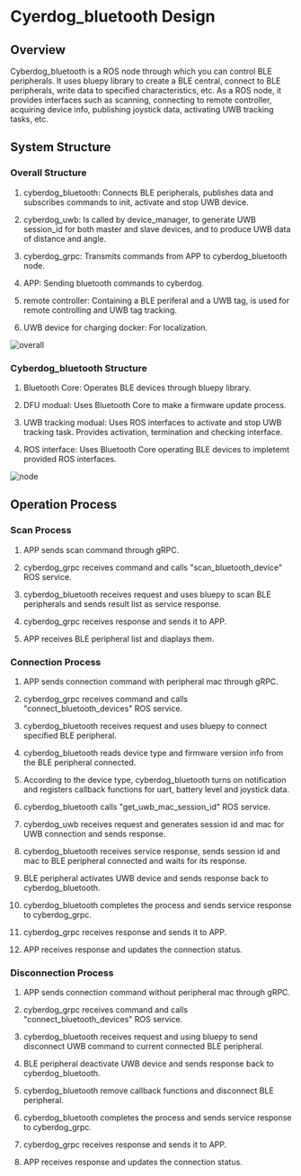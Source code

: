 # Cyerdog_bluetooth Design

## Overview

Cyberdog_bluetooth is a ROS node through which you can control BLE peripherals. It uses bluepy library to create a BLE central, connect to BLE peripherals, write data to specified characteristics, etc. As a ROS node, it provides interfaces such as scanning, connecting to remote controller, acquiring device info, publishing joystick data, activating UWB tracking tasks, etc.

## System Structure

### Overall Structure

1. cyberdog_bluetooth: Connects BLE peripherals, publishes data and subscribes commands to init, activate and stop UWB device.

2. cyberdog_uwb: Is called by device_manager, to generate UWB session_id for both master and slave devices, and to produce UWB data of distance and angle.

3. cyberdog_grpc: Transmits commands from APP to cyberdog_bluetooth node.

4. APP: Sending bluetooth commands to cyberdog.

5. remote controller: Containing a BLE periferal and a UWB tag, is used for remote controlling and UWB tag tracking.

6. UWB device for charging docker: For localization.

![overall](./image/cyberdog_bluetooth/cyberdog_bluetooth_en.svg)

### Cyberdog_bluetooth Structure

1. Bluetooth Core: Operates BLE devices through bluepy library.

2. DFU modual: Uses Bluetooth Core to make a firmware update process.

3. UWB tracking modual: Uses ROS interfaces to activate and stop UWB tracking task. Provides activation, termination and checking interface.

4. ROS interface: Uses Bluetooth Core operating BLE devices to impletemt provided ROS interfaces.

![node](./image/cyberdog_bluetooth/cyberdog_bluetooth_node_en.svg)

## Operation Process

### Scan Process

1. APP sends scan command through gRPC.

2. cyberdog_grpc receives command and calls "scan_bluetooth_device" ROS service.

3. cyberdog_bluetooth receives request and uses bluepy to scan BLE peripherals and sends result list as service response.

4. cyberdog_grpc receives response and sends it to APP.

5. APP receives BLE peripheral list and diaplays them.

### Connection Process

1. APP sends connection command with peripheral mac through gRPC.

2. cyberdog_grpc receives command and calls "connect_bluetooth_devices" ROS service.

3. cyberdog_bluetooth receives request and uses bluepy to connect specified BLE peripheral.

4. cyberdog_bluetooth reads device type and firmware version info from the BLE peripheral connected.

5. According to the device type, cyberdog_bluetooth turns on notification and registers callback functions for uart, battery level and joystick data.

6. cyberdog_bluetooth calls "get_uwb_mac_session_id" ROS service.

7. cyberdog_uwb receives request and generates session id and mac for UWB connection and sends response.

8. cyberdog_bluetooth receives service response, sends session id and mac to BLE peripheral connected and waits for its response.

9. BLE peripheral activates UWB device and sends response back to cyberdog_bluetooth.

10. cyberdog_bluetooth completes the process and sends service response to cyberdog_grpc.

11. cyberdog_grpc receives response and sends it to APP.

12. APP receives response and updates the connection status.

### Disconnection Process

1. APP sends connection command without peripheral mac through gRPC.

2. cyberdog_grpc receives command and calls "connect_bluetooth_devices" ROS service.

3. cyberdog_bluetooth receives request and using bluepy to send disconnect UWB command to current connected BLE peripheral.

4. BLE peripheral deactivate UWB device and sends response back to cyberdog_bluetooth.

5. cyberdog_bluetooth remove callback functions and disconnect BLE peripheral.

6. cyberdog_bluetooth completes the process and sends service response to cyberdog_grpc.

7. cyberdog_grpc receives response and sends it to APP.

8. APP receives response and updates the connection status.
